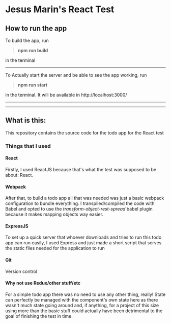 Jesus Marin's React Test
======


## How to run the app

To build the app, run
>**npm run build**

in the terminal
___

To Actually start the server and be able to see the app working, run
> **npm run start**

in the terminal. It will be available in http://localhost:3000/

___
___
## What is this:
This repository contains the source code for the todo app for the React test

### Things that I used

#### React
Firstly, I used ReactJS because that's what the test was supposed to be about: React.

#### Webpack
After that, to build a todo app all that was needed was just a basic webpack configuration to bundle everything. I transpiled/compiled the code with Babel and opted to use the *transform-object-rest-spread* babel plugin because it makes mapping objects way easier.

#### ExpressJS
To set up a quick server that whoever downloads and tries to run this todo app can run easily, I used Express and just made a short script that serves the static files needed for the application to run

#### Git
Version control


#### Why not use Redux/other stuff/etc
For a simple todo app there was no need to use any other thing, really! State can perfectly be managed with the component's own state here as there wasn't much state going around and, if anything, for a project of this size using more than the basic stuff could actually have been detrimental to the goal of finishing the test in time.


